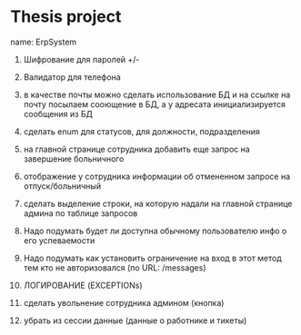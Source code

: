# Thesis project 
name: ErpSystem 
1. Шифрование для паролей +/-
7. Валидатор для телефона
12. в качестве почты можно сделать использование БД и на ссылке на почту посылаем сооющение в БД, а у адресата инициализируется сообщения из БД
19. сделать enum для статусов, для должности, подразделения
22. на главной странице сотрудника добавить еще запрос на завершение больничного 
23. отображение у сотрудника информации об отмененном запросе на отпуск/больничный
24. сделать выделение строки, на которую надали на главной странице админа по таблице запросов
25. Надо подумать будет ли доступна обычному пользователю инфо о его успеваемости
26. Надо подумать как установить ограничение на вход в этот метод тем кто не авторизовался (по URL: /messages)

27. ЛОГИРОВАНИЕ (EXCEPTIONs)
29. сделать увольнение сотрудника админом (кнопка)
30. убрать из сессии данные (данные о работнике и тикеты) 
